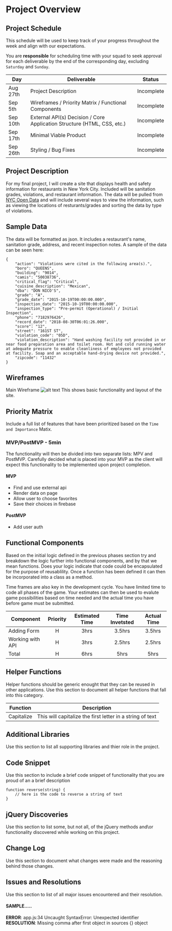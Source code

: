 # Project Overview

## Project Schedule

This schedule will be used to keep track of your progress throughout the week and align with our expectations.  

You are **responsible** for scheduling time with your squad to seek approval for each deliverable by the end of the corresponding day, excluding `Saturday` and `Sunday`.

|  Day | Deliverable | Status
|---|---| ---|
|Aug 27th| Project Description | Incomplete
|Sep 5th| Wireframes / Priority Matrix / Functional Components | Incomplete
|Sep 10th| External API(s) Decision / Core Application Structure (HTML, CSS, etc.) | Incomplete
|Sep 17th| Minimal Viable Product | Incomplete
|Sep 26th| Styling / Bug Fixes | Incomplete


## Project Description

For my final project, I will create a site that displays health and safety information for restaurants in New York City. Included will be sanitation grades, violations, and restaurant information. The data will be pulled from [NYC Open Data](https://data.cityofnewyork.us/Health/DOHMH-New-York-City-Restaurant-Inspection-Results/43nn-pn8j) and will include several ways to view the information, such as viewing the locations of resturants/grades and sorting the data by type of violations.

## Sample Data

The data will be formatted as json. It includes a restaurant's name, sanitation grade, address, and recent inspection notes. A sample of the data can be seen here:
```
{
	"action": "Violations were cited in the following area(s).",
	"boro": "QUEENS",
	"building": "9014",
	"camis": "50038736",
	"critical_flag": "Critical",
	"cuisine_description": "Mexican",
	"dba": "DON NICO'S",
	"grade": "A",
	"grade_date": "2015-10-19T00:00:00.000",
	"inspection_date": "2015-10-19T00:00:00.000",
	"inspection_type": "Pre-permit (Operational) / Initial Inspection",
	"phone": "7182976426",
	"record_date": "2018-08-30T06:01:26.000",
	"score": "12",
	"street": "161ST ST",
	"violation_code": "05D",
	"violation_description": "Hand washing facility not provided in or near food preparation area and toilet room. Hot and cold running water at adequate pressure to enable cleanliness of employees not provided at facility. Soap and an acceptable hand-drying device not provided.",
	"zipcode": "11432"
}
```

## Wireframes
Main Wireframe
![alt text](https://res.cloudinary.com/patricklm/image/upload/v1536180146/wireframe.png)
This shows basic functionality and layout of the site.

## Priority Matrix

Include a full list of features that have been prioritized based on the `Time and Importance` Matix.  

### MVP/PostMVP - 5min

The functionality will then be divided into two separate lists: MPV and PostMVP.  Carefully decided what is placed into your MVP as the client will expect this functionality to be implemented upon project completion.  

#### MVP 

- Find and use external api 
- Render data on page 
- Allow user to choose favorites 
- Save their choices in firebase

#### PostMVP 

- Add user auth

## Functional Components

Based on the initial logic defined in the previous  phases section try and breakdown the logic further into functional components, and by that we mean functions.  Does your logic indicate that code could be encapsulated for the purpose of reusablility.  Once a function has been defined it can then be incorporated into a class as a method. 

Time frames are also key in the development cycle.  You have limited time to code all phases of the game.  Your estimates can then be used to evalute game possibilities based on time needed and the actual time you have before game must be submitted. 

| Component | Priority | Estimated Time | Time Invetsted | Actual Time |
| --- | :---: |  :---: | :---: | :---: |
| Adding Form | H | 3hrs| 3.5hrs | 3.5hrs |
| Working with API | H | 3hrs| 2.5hrs | 2.5hrs |
| Total | H | 6hrs| 5hrs | 5hrs |

## Helper Functions
Helper functions should be generic enought that they can be reused in other applications. Use this section to document all helper functions that fall into this category.

| Function | Description | 
| --- | :---: |  
| Capitalize | This will capitalize the first letter in a string of text | 

## Additional Libraries
 Use this section to list all supporting libraries and thier role in the project. 

## Code Snippet

Use this section to include a brief code snippet of functionality that you are proud of an a brief description  

```
function reverse(string) {
	// here is the code to reverse a string of text
}
```

## jQuery Discoveries
 Use this section to list some, but not all, of the jQuery methods and\or functionality discovered while working on this project.

## Change Log
 Use this section to document what changes were made and the reasoning behind those changes.  

## Issues and Resolutions
 Use this section to list of all major issues encountered and their resolution.

#### SAMPLE.....
**ERROR**: app.js:34 Uncaught SyntaxError: Unexpected identifier                                
**RESOLUTION**: Missing comma after first object in sources {} object
